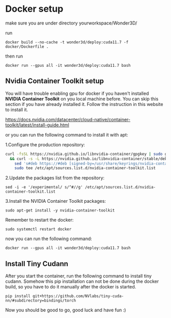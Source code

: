 # Docker setup

make sure you are under directory yourworkspace/Wonder3D/

run

`docker build --no-cache -t wonder3d/deploy:cuda11.7 -f docker/Dockerfile .`

then run 

`docker run --gpus all -it wonder3d/deploy:cuda11.7 bash`


## Nvidia Container Toolkit setup

You will have trouble enabling gpu for docker if you haven't installed **NVIDIA Container Toolkit** on you local machine before. You can skip this section if you have already installed it. Follow the instruction in this website to install it. 

https://docs.nvidia.com/datacenter/cloud-native/container-toolkit/latest/install-guide.html

or you can run the following command to install it with apt:

1.Configure the production repository:
   
```bash
curl -fsSL https://nvidia.github.io/libnvidia-container/gpgkey | sudo gpg --dearmor -o /usr/share/keyrings/nvidia-container-toolkit-keyring.gpg \
  && curl -s -L https://nvidia.github.io/libnvidia-container/stable/deb/nvidia-container-toolkit.list | \
    sed 's#deb https://#deb [signed-by=/usr/share/keyrings/nvidia-container-toolkit-keyring.gpg] https://#g' | \
    sudo tee /etc/apt/sources.list.d/nvidia-container-toolkit.list
```

2.Update the packages list from the repository:

`sed -i -e '/experimental/ s/^#//g' /etc/apt/sources.list.d/nvidia-container-toolkit.list`

3.Install the NVIDIA Container Toolkit packages:

`sudo apt-get install -y nvidia-container-toolkit`

Remember to restart the docker:

`sudo systemctl restart docker`

now you can run the following command:

`docker run --gpus all -it wonder3d/deploy:cuda11.7 bash`


## Install Tiny Cudann

After you start the container, run the following command to install tiny cudann. Somehow this pip installation can not be done during the docker build, so you have to do it manually after the docker is started.

`pip install git+https://github.com/NVlabs/tiny-cuda-nn/#subdirectory=bindings/torch`


Now you should be good to go, good luck and have fun :)
